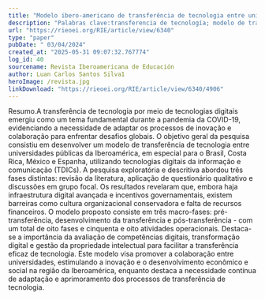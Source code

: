 ```yaml
---
title: "Modelo ibero-americano de transferência de tecnologia entre universidades públicas por intermédio de tecnologias digitais"
description: "Palabras clave:transferencia de tecnología; modelo de transferencia de tecnología; transformación digital; universidades públicas, Iberoamérica."
url: "https://rieoei.org/RIE/article/view/6340"
type: "paper"
pubDate: " 03/04/2024"
created_at: "2025-05-31 09:07:32.767774"
log_id: 40
sourcename: Revista Iberoamericana de Educación
author: Luan Carlos Santos Silva1
heroImage: /revista.jpg
linkDownload: "https://rieoei.org/RIE/article/view/6340/4906"
---
```


Resumo.A transferência de tecnologia por meio de tecnologias digitais emergiu como um tema fundamental durante a pandemia da COVID-19, evidenciando a necessidade de adaptar os processos de inovação e colaboração para enfrentar desafios globais. O objetivo geral da pesquisa consistiu em desenvolver um modelo de transferência de tecnologia entre universidades públicas da Iberoamérica, em especial para o Brasil, Costa Rica, México e Espanha, utilizando tecnologias digitais da informação e comunicação (TDICs). A pesquisa exploratória e descritiva abordou três fases distintas: revisão da literatura, aplicação de questionário qualitativo e discussões em grupo focal. Os resultados revelaram que, embora haja infraestrutura digital avançada e incentivos governamentais, existem barreiras como cultura organizacional conservadora e falta de recursos financeiros. O modelo proposto consiste em três macro-fases: pré-transferência, desenvolvimento da transferência e pós-transferência - com um total de oito fases e cinquenta e oito atividades operacionais. Destaca-se a importância da avaliação de competências digitais, transformação digital e gestão da propriedade intelectual para facilitar a transferência eficaz de tecnologia. Este modelo visa promover a colaboração entre universidades, estimulando a inovação e o desenvolvimento econômico e social na região da Iberoamérica, enquanto destaca a necessidade contínua de adaptação e aprimoramento dos processos de transferência de tecnologia.
